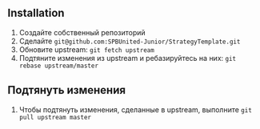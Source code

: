 ## Installation

1. Создайте собственный репозиторий
2. Сделайте ```git@github.com:SPBUnited-Junior/StrategyTemplate.git``` 
3. Обновите upstream: ```git fetch upstream```
4. Подтяните изменения из upstream и ребазируйтесь на них: ```git rebase upstream/master```

## Подтянуть изменения
1. Чтобы подтянуть изменения, сделанные в upstream, выполните ```git pull upstream master```